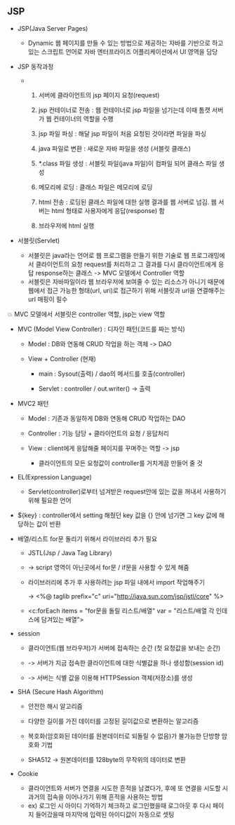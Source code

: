 ## JSP

* JSP(Java Server Pages)
  
  * Dynamic 웹 페이지를 만들 수 있는 방법으로 제공하는 자바를 기반으로 하고 있는 스크립트 언어로 자바 엔터프라이즈 어플리케이션에서 UI 영역을 담당

* JSP 동작과정
  
  * 1. 서버에 클라이언트의 jsp 페이지 요청(request)
    
    2. jsp 컨테이너로 전송 : 웹 컨테이너로 jsp 파일을 넘기는데 이때 톰캣 서버가 웹 컨테이너의 역할을 수행
    
    3. jsp 파일 파싱 : 해달 jsp 파일이 처음 요청된 것이라면 파일을 파싱
    
    4. java 파일로 변환 : 새로운 자바 파일을 생성 (서블릿 클래스)
    
    5. *.class 파일 생성 : 서블릿 파일(java 파일)이 컴파일 되어 클래스 파일 생성
    
    6. 메모리에 로딩 : 클래스 파일은 메모리에 로딩
    
    7. html 전송 : 로딩된 클래스 파일에 대한 실행 결과를 웹 서버로 넘김. 웹 서버는 html 형태로 사용자에게 응답(response) 함
    
    8. 브라우저에 html 실행

* 서블릿(Servlet)
  
  * 서블릿은 java라는 언어로 웹 프로그램을 만들기 위한 기술로 웹 프로그래밍에서 클라이언트의 요청 request를 처리하고 그 결과를 다시 클라이언트에게 응답 response하는 클래스 -> MVC 모델에서 Controller 역할
  * 서블릿은 자바파일이라 웹 브라우저에 보여줄 수 있는 리소스가 아니기 때문에 웹에서 접근 가능한 형태(url, uri)로 접근하기 위해 서블릿과 url을 연결해주는 url 매핑이 필수 

:collision: MVC 모델에서 서블릿은 controller 역할, jsp는 view 역할

* MVC (Model View Controller) : 디자인 패턴(코드를 짜는 방식)
  
  * Model : DB와 연동해 CRUD 작업을 하는 객체 -> DAO
  
  * View + Controller (현재)
    
    * main : Sysout(출력) / dao의 메서드를 호출(controller)
    
    * Servlet : controller / out.writer() -> 출력

* MVC2 패턴
  
  * Model : 기존과 동일하게 DB와 연동해 CRUD 작업하는 DAO
  
  * Controller : 기능 담당 + 클라이언트의 요청 / 응답처리
  
  * View : client에게 응답해줄 페이지를 꾸며주는 역할 -> jsp
    
    * 클라이언트의 모든 요청값이 controller를 거치게끔 만들어 줄 것

* EL(Expression Language) 
  
  * Servlet(controller)로부터 넘겨받은 request안에 있는 값을 꺼내서 사용하기 위해 필요한 언어

* ${key} : controller에서 setting 해줬던 key 값을 {} 안에 넘기면 그 key 값에 해당하는 값이 반환

* 배열/리스트 for문 돌리기 위해서 라이브러리 추가 필요
  
  * JSTL(Jsp / Java Tag Library)
  
  * -> script 영역이 아닌곳에서 for문 / if문을 사용할 수 있게 해줌
  
  * 라이브러리에 추가 후  사용하려는 jsp 파일 내에서 import 작업해주기
    
    -> <%@ taglib prefix="c" uri="http://java.sun.com/jsp/jstl/core" %> 
  
  * <c:forEach items = "for문을 돌릴 리스트/배열" var = "리스트/배열 각 인데스에 담겨있는 배열">

* session
  
  * 클라이언트(웹 브라우저)가 서버에 접속하는 순간 (첫 요청값을 보내는 순간)
  
  * -> 서버가 지금 접속한 클라이언트에 대한 식별값을 하나 생성함(session id)
  
  * -> 서버는 식별 값을 이용해 HTTPSession 객체(저장소)를 생성

* SHA (Secure Hash Algorithm)
  
  * 안전한 해시 알고리즘
  
  * 다양한 길이를 가진 데이터를 고정된 길이값으로 변환하는 알고리즘
  
  * 복호화(암호화된 데이터를 원본데이터로 되돌릴 수 없음)가 불가능한 단방향 암호화 기법
  
  * SHA512 -> 원본데이터를 128byte의 무작위의 데이터로 변환

* Cookie
  
  * 클라이언트와 서버가 연결을 시도한 흔적을 남겼다가, 후에 또 연결을 시도할 시 과거의 접속을 이어나가기 위해 흔적을 사용하는 방법
  * ex) 로그인 시 아이디 기억하기 체크하고 로그인했을때 로그아웃 후 다시 페이지 들어갔을때 마지막에 입력된 아이디값이 자동으로 셋팅
